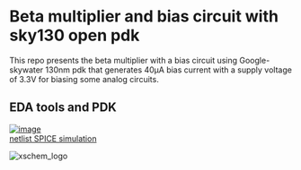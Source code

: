 # Beta multiplier and bias circuit with sky130 open pdk
This repo presents the beta multiplier with a bias circuit using Google-skywater 130nm pdk that generates 40μA bias current with a supply voltage of 3.3V for biasing some analog circuits. 

## EDA tools and PDK
[![image](https://user-images.githubusercontent.com/49194847/138070431-d95ce371-db3b-43a1-8dbe-fa85bff53625.png)](http://ngspice.sourceforge.net/devel.html)         
[netlist SPICE simulation](http://ngspice.sourceforge.net/devel.html) 

  ![xschem_logo](https://github.com/ridvanumaz/1AC_Beta-multiplier-and-bias-circuit-with-SKY130-PDK/assets/84044368/79b03572-0a09-4466-a4fd-1e0c19469237)

